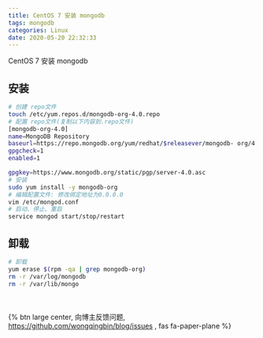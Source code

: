 ```yaml
---
title: CentOS 7 安装 mongodb
tags: mongodb
categories: Linux
date: 2020-05-20 22:32:33
---
```

CentOS 7 安装 mongodb
<!-- more -->

## 安装
```bash
# 创建 repo文件
touch /etc/yum.repos.d/mongodb-org-4.0.repo
# 配置 repo文件(复制以下内容到.repo文件)
[mongodb-org-4.0]
name=MongoDB Repository
baseurl=https://repo.mongodb.org/yum/redhat/$releasever/mongodb- org/4.0/x86_64/
gpgcheck=1
enabled=1

gpgkey=https://www.mongodb.org/static/pgp/server-4.0.asc
# 安装
sudo yum install -y mongodb-org
# 编辑配置文件: 修改绑定地址为0.0.0.0 
vim /etc/mongod.conf
# 启动、停止、重启
service mongod start/stop/restart
```

## 卸载
```bash
# 卸载
yum erase $(rpm -qa | grep mongodb-org)
rm -r /var/log/mongodb
rm -r /var/lib/mongo
```

<br><br>{% btn large center, 向博主反馈问题, https://github.com/wongqingbin/blog/issues , fas fa-paper-plane %}